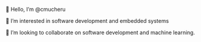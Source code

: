 👋 Hello, I’m @cmucheru

👀 I’m interested in software development and embedded systems

💞️ I’m looking to collaborate on software development and machine learning.

<!---
cmucheru/cmucheru is a ✨ special ✨ repository because its `README.md` (this file) appears on your GitHub profile.
You can click the P

